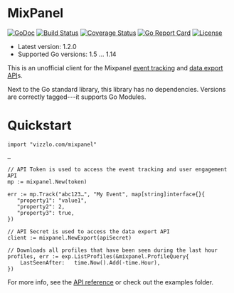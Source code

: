 # MixPanel

[![GoDoc](https://godoc.org/vizzlo.com/mixpanel?status.png)](https://godoc.org/vizzlo.com/mixpanel)
[![Build Status](https://travis-ci.org/vizzlo/mixpanel.svg?branch=master)](https://travis-ci.org/vizzlo/mixpanel)
[![Coverage Status](https://codecov.io/gh/vizzlo/mixpanel/branch/master/graph/badge.svg)](https://codecov.io/gh/vizzlo/mixpanel)
[![Go Report Card](https://goreportcard.com/badge/vizzlo.com/mixpanel)](https://goreportcard.com/report/vizzlo.com/mixpanel)
[![License](https://img.shields.io/badge/license-MIT-blue.svg)](LICENSE)

- Latest version: 1.2.0
- Supported Go versions: 1.5 … 1.14

This is an unofficial client for the Mixpanel [event tracking](https://developer.mixpanel.com/docs/http) and
[data export API](https://developer.mixpanel.com/docs/data-export-api)s.

Next to the Go standard library, this library has no dependencies. Versions are correctly tagged---it supports Go Modules.

# Quickstart

```golang
import "vizzlo.com/mixpanel"

…

// API Token is used to access the event tracking and user engagement API
mp := mixpanel.New(token)

err := mp.Track("abc123…", "My Event", map[string]interface{}{
   "property1": "value1",
   "property2": 2,
   "property3": true,
})

// API Secret is used to access the data export API
client := mixpanel.NewExport(apiSecret)

// Downloads all profiles that have been seen during the last hour
profiles, err := exp.ListProfiles(&mixpanel.ProfileQuery{
    LastSeenAfter:   time.Now().Add(-time.Hour),
})
```

For more info, see the [API reference](https://godoc.org/vizzlo.com/mixpanel) or check out the examples folder.
